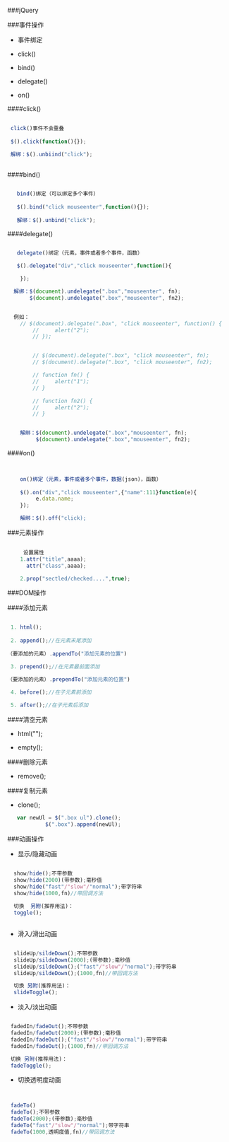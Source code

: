 ###jQuery


###事件操作


* 事件绑定

 * click()
 * bind()
 * delegate()
 * on()
 
 

####click()

 ```js
  
  click()事件不会重叠
  
  $().click(function(){});
  
  解绑：$().unbiind("click");
  
 ```
 
####bind()

```js

   bind()绑定（可以绑定多个事件）
   
   $().bind("click mouseenter",function(){});
   
   解绑：$().unbind("click");

```

####delegate()

```js

   delegate()绑定（元素，事件或者多个事件，函数）
   
   $().delegate("div","click mouseenter",function(){

    });

  解绑：$(document).undelegate(".box","mouseenter", fn);
       $(document).undelegate(".box","mouseenter", fn2);


  例如：
    // $(document).delegate(".box", "click mouseenter", function() {
        //     alert("2");
        // });


        // $(document).delegate(".box", "click mouseenter", fn);
        // $(document).delegate(".box", "click mouseenter", fn2);

        // function fn() {
        //     alert("1");
        // }

        // function fn2() {
        //     alert("2");
        // }


    解绑：$(document).undelegate(".box","mouseenter", fn);
         $(document).undelegate(".box","mouseenter", fn2);

```

####on()

```js
  
    
    on()绑定（元素，事件或者多个事件，数据(json)，函数）
    
    $().on("div","click mouseenter",{"name":111}function(e){
         e.data.name;
    });

    解绑：$().off("click);


```

###元素操作

```js
 
     设置属性
    1.attr("title",aaaa);
      attr("class",aaaa);

    2.prop("sectled/checked....",true);


```

###DOM操作


####添加元素

```js

 1. html();
 
 2. append();//在元素末尾添加
 
（要添加的元素）.appendTo("添加元素的位置")

 3. prepend();//在元素最前面添加

（要添加的元素）.prependTo("添加元素的位置")
 
 4. before();//在子元素前添加

 5. after();//在子元素后添加

```

####清空元素

 * html("");
 
 * empty();

####删除元素

 * remove();
 
####复制元素

 * clone();
 
```js
   var newUl = $(".box ul").clone();
            $(".box").append(newUl);
```



###动画操作

* 显示/隐藏动画

```js  

  show/hide();不带参数
  show/hide(2000)(带参数);毫秒值
  show/hide("fast"/"slow"/"normal");带字符串
  show/hide(1000,fn)//带回调方法
  
  切换  另附(推荐用法)：
  toggle();
  
```

* 滑入/滑出动画

```js

  slideUp/sildeDown();不带参数
  slideUp/sildeDown(2000);(带参数);毫秒值
  slideUp/sildeDown();("fast"/"slow"/"normal");带字符串
  slideUp/sildeDown();(1000,fn)//带回调方法

  切换 另附(推荐用法)：
  slideToggle();


```


* 淡入/淡出动画


```js

 fadedIn/fadeOut();不带参数
 fadedIn/fadeOut(2000);(带参数);毫秒值
 fadedIn/fadeOut();("fast"/"slow"/"normal");带字符串
 fadedIn/fadeOut();(1000,fn)//带回调方法

 切换 另附(推荐用法)：
 fadeToggle();

```


* 切换透明度动画

```js


 fadeTo()
 fadeTo();不带参数
 fadeTo(2000);(带参数);毫秒值
 fadeTo("fast"/"slow"/"normal");带字符串
 fadeTo(1000,透明度值,fn)//带回调方法



```